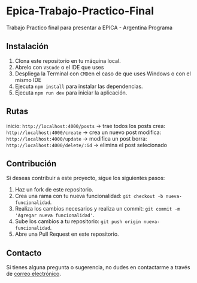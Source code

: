 # Epica-Trabajo-Practico-Final
 Trabajo Practico final para presentar a EPICA - Argentina Programa


## Instalación

1. Clona este repositorio en tu máquina local.
2. Abrelo con `VSCode` o el IDE que uses
3. Despliega la Terminal con `CMD`en el caso de que uses Windows o con el mismo IDE
4. Ejecuta `npm install` para instalar las dependencias.
5. Ejecuta `npm run dev` para iniciar la aplicación.

## Rutas

inicio: `http://localhost:4000/posts` -> trae todos los posts
crea: `http://localhost:4000/create` -> crea un nuevo post
modifica: `http://localhost:4000/update` -> modifica un post
borra: `http://localhost:4000/delete/:id` -> elimina el post selecionado


## Contribución

Si deseas contribuir a este proyecto, sigue los siguientes pasos:

1. Haz un fork de este repositorio.
2. Crea una rama con tu nueva funcionalidad: `git checkout -b nueva-funcionalidad`.
3. Realiza los cambios necesarios y realiza un commit: `git commit -m 'Agregar nueva funcionalidad'`.
4. Sube los cambios a tu repositorio: `git push origin nueva-funcionalidad`.
5. Abre una Pull Request en este repositorio.


## Contacto

Si tienes alguna pregunta o sugerencia, no dudes en contactarme a través de [correo electrónico](almeidamartinariel@gmail.com).
